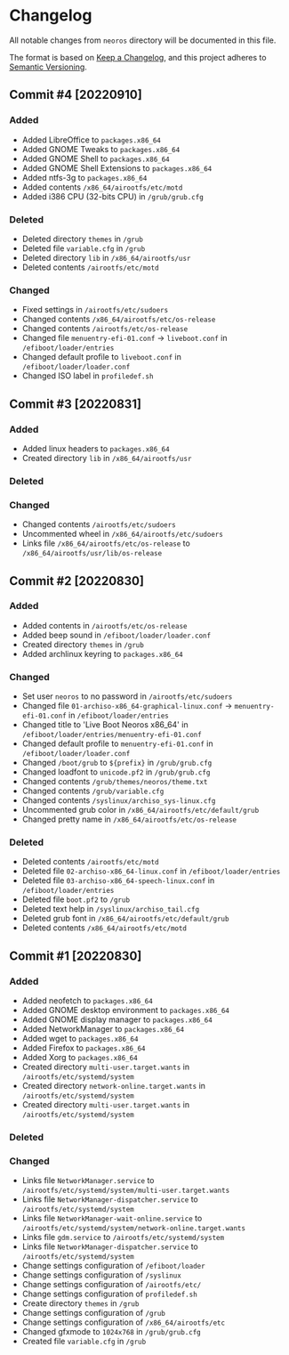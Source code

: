 # Changelog
All notable changes from `neoros` directory will be documented in this file.

The format is based on [Keep a Changelog](https://keepachangelog.com/en/1.0.0/),
and this project adheres to [Semantic Versioning](https://semver.org/spec/v2.0.0.html).

## Commit #4 [20220910]
### Added
- Added LibreOffice to `packages.x86_64`
- Added GNOME Tweaks to `packages.x86_64`
- Added GNOME Shell to `packages.x86_64`
- Added GNOME Shell Extensions to `packages.x86_64`
- Added ntfs-3g to `packages.x86_64`
- Added contents `/x86_64/airootfs/etc/motd`
- Added i386 CPU (32-bits CPU) in `/grub/grub.cfg`
### Deleted
- Deleted directory `themes` in `/grub`
- Deleted file `variable.cfg` in `/grub`
- Deleted directory `lib` in `/x86_64/airootfs/usr`
- Deleted contents `/airootfs/etc/motd`
### Changed
- Fixed settings in `/airootfs/etc/sudoers`
- Changed contents `/x86_64/airootfs/etc/os-release`
- Changed contents `/airootfs/etc/os-release`
- Changed file `menuentry-efi-01.conf` -> `liveboot.conf` in `/efiboot/loader/entries`
- Changed default profile to `liveboot.conf` in `/efiboot/loader/loader.conf`
- Changed ISO label in `profiledef.sh`

## Commit #3 [20220831]
### Added
- Added linux headers to `packages.x86_64`
- Created directory `lib` in `/x86_64/airootfs/usr`
### Deleted
### Changed
- Changed contents `/airootfs/etc/sudoers`
- Uncommented wheel in `/x86_64/airootfs/etc/sudoers`
- Links file `/x86_64/airootfs/etc/os-release` to `/x86_64/airootfs/usr/lib/os-release`

## Commit #2 [20220830]
### Added
- Added contents in `/airootfs/etc/os-release`
- Added beep sound in `/efiboot/loader/loader.conf`
- Created directory `themes` in `/grub`
- Added archlinux keyring to `packages.x86_64`
### Changed
- Set user `neoros` to no password in `/airootfs/etc/sudoers`
- Changed file `01-archiso-x86_64-graphical-linux.conf` -> `menuentry-efi-01.conf` in `/efiboot/loader/entries`
- Changed title to 'Live Boot Neoros x86_64' in `/efiboot/loader/entries/menuentry-efi-01.conf`
- Changed default profile to `menuentry-efi-01.conf` in `/efiboot/loader/loader.conf`
- Changed `/boot/grub` to `${prefix}` in `/grub/grub.cfg`
- Changed loadfont to `unicode.pf2` in `/grub/grub.cfg`
- Changed contents `/grub/themes/neoros/theme.txt`
- Changed contents `/grub/variable.cfg`
- Changed contents `/syslinux/archiso_sys-linux.cfg`
- Uncommented grub color in `/x86_64/airootfs/etc/default/grub`
- Changed pretty name in `/x86_64/airootfs/etc/os-release`
### Deleted
- Deleted contents `/airootfs/etc/motd`
- Deleted file `02-archiso-x86_64-linux.conf` in `/efiboot/loader/entries`
- Deleted file `03-archiso-x86_64-speech-linux.conf` in `/efiboot/loader/entries`
- Deleted file `boot.pf2` to `/grub`
- Deleted text help in `/syslinux/archiso_tail.cfg`
- Deleted grub font in `/x86_64/airootfs/etc/default/grub`
- Deleted contents `/x86_64/airootfs/etc/motd`

## Commit #1 [20220830]
### Added
- Added neofetch to `packages.x86_64`
- Added GNOME desktop environment to `packages.x86_64`
- Added GNOME display manager to `packages.x86_64`
- Added NetworkManager to `packages.x86_64`
- Added wget to `packages.x86_64`
- Added Firefox to `packages.x86_64`
- Added Xorg to `packages.x86_64`
- Created directory `multi-user.target.wants` in `/airootfs/etc/systemd/system`
- Created directory `network-online.target.wants` in `/airootfs/etc/systemd/system`
- Created directory `multi-user.target.wants` in `/airootfs/etc/systemd/system`
### Deleted
### Changed
- Links file `NetworkManager.service` to `/airootfs/etc/systemd/system/multi-user.target.wants`
- Links file `NetworkManager-dispatcher.service` to `/airootfs/etc/systemd/system`
- Links file `NetworkManager-wait-online.service` to `/airootfs/etc/systemd/system/network-online.target.wants`
- Links file `gdm.service` to `/airootfs/etc/systemd/system`
- Links file `NetworkManager-dispatcher.service` to `/airootfs/etc/systemd/system`
- Change settings configuration of `/efiboot/loader`
- Change settings configuration of `/syslinux`
- Change settings configuration of `/airootfs/etc/`
- Change settings configuration of `profiledef.sh`
- Create directory `themes` in `/grub`
- Change settings configuration of `/grub`
- Change settings configuration of `/x86_64/airootfs/etc`
- Changed gfxmode to `1024x768` in `/grub/grub.cfg`
- Created file `variable.cfg` in `/grub`
